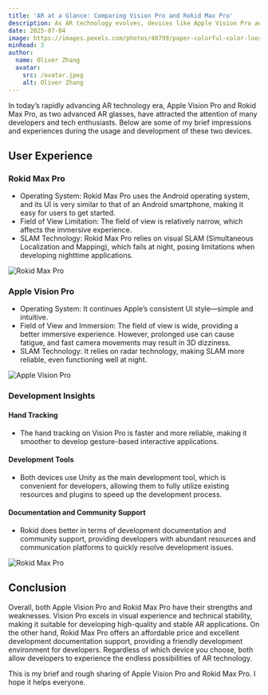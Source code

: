 ```yaml
---
title: 'AR at a Glance: Comparing Vision Pro and Rokid Max Pro'
description: As AR technology evolves, devices like Apple Vision Pro and Rokid Max Pro are drawing developer attention. Here are my brief insights from using and developing on both platforms.
date: 2025-07-04
image: https://images.pexels.com/photos/40799/paper-colorful-color-loose-40799.jpeg?auto=compress&cs=tinysrgb&w=1260&h=750&dpr=1
minRead: 3
author:
  name: Oliver Zhang
  avatar:
    src: /avatar.jpeg
    alt: Oliver Zhang
---
```


In today’s rapidly advancing AR technology era, Apple Vision Pro and Rokid Max Pro, as two advanced AR glasses, have attracted the attention of many developers and tech enthusiasts. Below are some of my brief impressions and experiences during the usage and development of these two devices.

## User Experience
### Rokid Max Pro

- Operating System: Rokid Max Pro uses the Android operating system, and its UI is very similar to that of an Android smartphone, making it easy for users to get started.
- Field of View Limitation: The field of view is relatively narrow, which affects the immersive experience.
- SLAM Technology: Rokid Max Pro relies on visual SLAM (Simultaneous Localization and Mapping), which fails at night, posing limitations when developing nighttime applications.

![Rokid Max Pro](/articles/vision-pro-vs-rokid-max-pro/1.JPG "Rokid Max Pro")

### Apple Vision Pro
- Operating System: It continues Apple’s consistent UI style—simple and intuitive.
- Field of View and Immersion: The field of view is wide, providing a better immersive experience. However, prolonged use can cause fatigue, and fast camera movements may result in 3D dizziness.
- SLAM Technology: It relies on radar technology, making SLAM more reliable, even functioning well at night.

![Apple Vision Pro](/articles/vision-pro-vs-rokid-max-pro/2.JPG "Apple Vision Pro")

### Development Insights
#### Hand Tracking
- The hand tracking on Vision Pro is faster and more reliable, making it smoother to develop gesture-based interactive applications.

#### Development Tools
- Both devices use Unity as the main development tool, which is convenient for developers, allowing them to fully utilize existing resources and plugins to speed up the development process.

#### Documentation and Community Support
- Rokid does better in terms of development documentation and community support, providing developers with abundant resources and communication platforms to quickly resolve development issues.

![Rokid Max Pro](/articles/vision-pro-vs-rokid-max-pro/3.JPG "Rokid Max Pro")

## Conclusion
Overall, both Apple Vision Pro and Rokid Max Pro have their strengths and weaknesses. Vision Pro excels in visual experience and technical stability, making it suitable for developing high-quality and stable AR applications. On the other hand, Rokid Max Pro offers an affordable price and excellent development documentation support, providing a friendly development environment for developers. Regardless of which device you choose, both allow developers to experience the endless possibilities of AR technology.

This is my brief and rough sharing of Apple Vision Pro and Rokid Max Pro. I hope it helps everyone.